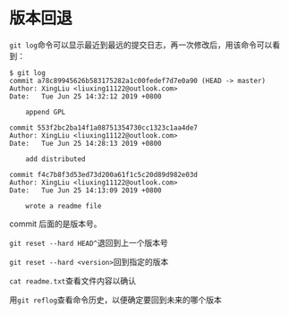# 版本回退

`git log`命令可以显示最近到最远的提交日志，再一次修改后，用该命令可以看到：

```shell
$ git log
commit a78c89945626b583175282a1c00fedef7d7e0a90 (HEAD -> master)
Author: XingLiu <liuxing11122@outlook.com>
Date:   Tue Jun 25 14:32:12 2019 +0800

    append GPL

commit 553f2bc2ba14f1a08751354730cc1323c1aa4de7
Author: XingLiu <liuxing11122@outlook.com>
Date:   Tue Jun 25 14:28:13 2019 +0800

    add distributed

commit f4c7b8f3d53ed73d200a61f1c5c20d89d982e03d
Author: XingLiu <liuxing11122@outlook.com>
Date:   Tue Jun 25 14:13:09 2019 +0800

    wrote a readme file

```

commit 后面的是版本号。

`git reset --hard HEAD^`退回到上一个版本号

`git reset --hard <version>`回到指定的版本

`cat readme.txt`查看文件内容以确认

用`git reflog`查看命令历史，以便确定要回到未来的哪个版本